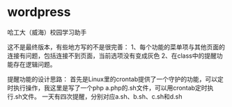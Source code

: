 # wordpress
哈工大（威海）校园学习助手

这不是最终版本，有些地方写的不是很完善：
1、每个功能的菜单项与其他页面的连接有问题，包括连接不到页面，当前选项没有变成灰色
2、在class中的提醒功能存在逻辑问题。

提醒功能的设计思路：
首先是Linux里的crontab提供了一个守护的功能，可以定时执行操作，我这里是写了一个php a.php的.sh文件，可以用crontab定时执行.sh文件。
一天有四次提醒，分别对应a.sh、b.sh、c.sh和d.sh

